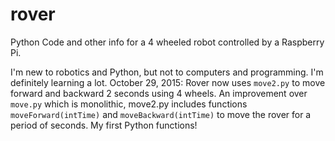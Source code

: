 # rover
Python Code and other info for a 4 wheeled robot controlled by a Raspberry Pi.

I'm new to robotics and Python, but not to computers and programming. I'm definitely learning a lot.
October 29, 2015: Rover now uses `move2.py` to move forward and backward 2 seconds using 4 wheels. An improvement over `move.py`
which is monolithic, move2.py includes functions `moveForward(intTime)` and `moveBackward(intTime)` to move the rover for a 
period of seconds. My first Python functions!
